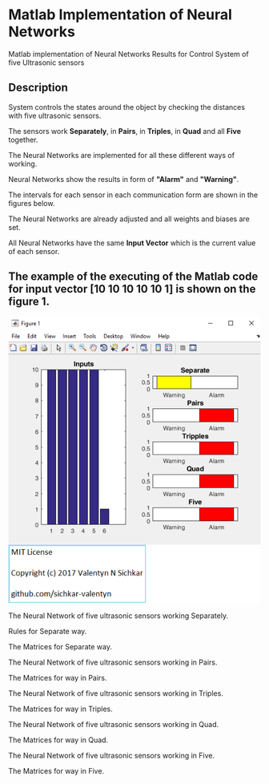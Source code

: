 # Matlab Implementation of Neural Networks
Matlab implementation of Neural Networks Results for Control System of five Ultrasonic sensors

## Description

System controls the states around the object by checking the distances with five ultrasonic sensors.

The sensors work <b>Separately</b>, in <b>Pairs</b>, in <b>Triples</b>, in <b>Quad</b> and all <b>Five</b> together.

The Neural Networks are implemented for all these different ways of working.

Neural Networks show the results in form of <b>"Alarm"</b> and <b>"Warning"</b>.

The intervals for each sensor in each communication form are shown in the figures below.

The Neural Networks are already adjusted and all weights and biases are set.

All Neural Networks have the same <b>Input Vector</b> which is the current value of each sensor.

## The example of the executing of the Matlab code for input vector [10 10 10 10 10 1] is shown on the figure 1.

![Results](images/Results.png)

The Neural Network of five ultrasonic sensors working Separately.

Rules for Separate way.

The Matrices for Separate way.


The Neural Network of five ultrasonic sensors working in Pairs.

The Matrices for way in Pairs.


The Neural Network of five ultrasonic sensors working in Triples.

The Matrices for way in Triples.


The Neural Network of five ultrasonic sensors working in Quad.

The Matrices for way in Quad.


The Neural Network of five ultrasonic sensors working in Five.

The Matrices for way in Five. 

